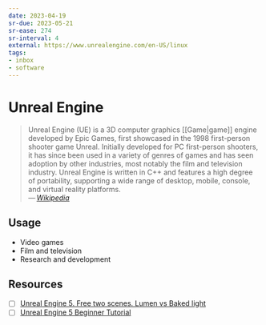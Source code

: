 ```yaml
---
date: 2023-04-19
sr-due: 2023-05-21
sr-ease: 274
sr-interval: 4
external: https://www.unrealengine.com/en-US/linux
tags:
- inbox
- software
---
```


# Unreal Engine

> Unreal Engine (UE) is a 3D computer graphics [[Game|game]] engine developed by
> Epic Games, first showcased in the 1998 first-person shooter game Unreal.
> Initially developed for PC first-person shooters, it has since been used in a
> variety of genres of games and has seen adoption by other industries, most
> notably the film and television industry. Unreal Engine is written in C++ and
> features a high degree of portability, supporting a wide range of desktop,
> mobile, console, and virtual reality platforms.\
> — <cite>[Wikipedia](https://en.wikipedia.org/wiki/Unreal_Engine)</cite>

## Usage

- Video games
- Film and television
- Research and development

## Resources

- [ ] [Unreal Engine 5. Free two scenes. Lumen vs Baked light ](https://unreal.shop/models/unreal-engine-5.-free-two-scenes.-lumen-vs-baked-light)
- [ ] [Unreal Engine 5 Beginner Tutorial](https://www.youtube.com/watch?v=k-zMkzmduqI)
